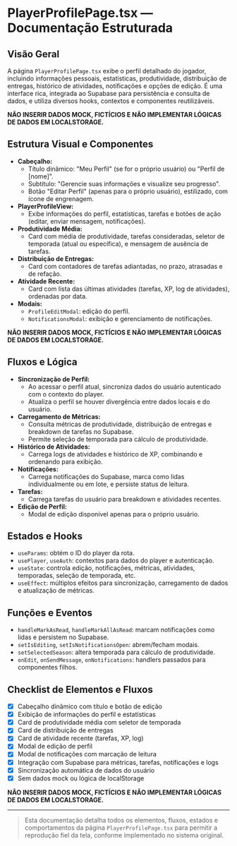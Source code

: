 # PlayerProfilePage.tsx — Documentação Estruturada

## Visão Geral
A página `PlayerProfilePage.tsx` exibe o perfil detalhado do jogador, incluindo informações pessoais, estatísticas, produtividade, distribuição de entregas, histórico de atividades, notificações e opções de edição. É uma interface rica, integrada ao Supabase para persistência e consulta de dados, e utiliza diversos hooks, contextos e componentes reutilizáveis.

**NÃO INSERIR DADOS MOCK, FICTÍCIOS E NÃO IMPLEMENTAR LÓGICAS DE DADOS EM LOCALSTORAGE.**

## Estrutura Visual e Componentes
- **Cabeçalho:**
  - Título dinâmico: "Meu Perfil" (se for o próprio usuário) ou "Perfil de [nome]".
  - Subtítulo: "Gerencie suas informações e visualize seu progresso".
  - Botão "Editar Perfil" (apenas para o próprio usuário), estilizado, com ícone de engrenagem.
- **PlayerProfileView:**
  - Exibe informações do perfil, estatísticas, tarefas e botões de ação (editar, enviar mensagem, notificações).
- **Produtividade Média:**
  - Card com média de produtividade, tarefas consideradas, seletor de temporada (atual ou específica), e mensagem de ausência de tarefas.
- **Distribuição de Entregas:**
  - Card com contadores de tarefas adiantadas, no prazo, atrasadas e de refação.
- **Atividade Recente:**
  - Card com lista das últimas atividades (tarefas, XP, log de atividades), ordenadas por data.
- **Modais:**
  - `ProfileEditModal`: edição do perfil.
  - `NotificationsModal`: exibição e gerenciamento de notificações.

**NÃO INSERIR DADOS MOCK, FICTÍCIOS E NÃO IMPLEMENTAR LÓGICAS DE DADOS EM LOCALSTORAGE.**

## Fluxos e Lógica
- **Sincronização de Perfil:**
  - Ao acessar o perfil atual, sincroniza dados do usuário autenticado com o contexto do player.
  - Atualiza o perfil se houver divergência entre dados locais e do usuário.
- **Carregamento de Métricas:**
  - Consulta métricas de produtividade, distribuição de entregas e breakdown de tarefas no Supabase.
  - Permite seleção de temporada para cálculo de produtividade.
- **Histórico de Atividades:**
  - Carrega logs de atividades e histórico de XP, combinando e ordenando para exibição.
- **Notificações:**
  - Carrega notificações do Supabase, marca como lidas individualmente ou em lote, e persiste status de leitura.
- **Tarefas:**
  - Carrega tarefas do usuário para breakdown e atividades recentes.
- **Edição de Perfil:**
  - Modal de edição disponível apenas para o próprio usuário.

## Estados e Hooks
- `useParams`: obtém o ID do player da rota.
- `usePlayer`, `useAuth`: contextos para dados do player e autenticação.
- `useState`: controla edição, notificações, métricas, atividades, temporadas, seleção de temporada, etc.
- `useEffect`: múltiplos efeitos para sincronização, carregamento de dados e atualização de métricas.

## Funções e Eventos
- `handleMarkAsRead`, `handleMarkAllAsRead`: marcam notificações como lidas e persistem no Supabase.
- `setIsEditing`, `setIsNotificationsOpen`: abrem/fecham modais.
- `setSelectedSeason`: altera temporada para cálculo de produtividade.
- `onEdit`, `onSendMessage`, `onNotifications`: handlers passados para componentes filhos.

## Checklist de Elementos e Fluxos
- [x] Cabeçalho dinâmico com título e botão de edição
- [x] Exibição de informações do perfil e estatísticas
- [x] Card de produtividade média com seletor de temporada
- [x] Card de distribuição de entregas
- [x] Card de atividade recente (tarefas, XP, log)
- [x] Modal de edição de perfil
- [x] Modal de notificações com marcação de leitura
- [x] Integração com Supabase para métricas, tarefas, notificações e logs
- [x] Sincronização automática de dados do usuário
- [x] Sem dados mock ou lógica de localStorage

**NÃO INSERIR DADOS MOCK, FICTÍCIOS E NÃO IMPLEMENTAR LÓGICAS DE DADOS EM LOCALSTORAGE.**

---

> Esta documentação detalha todos os elementos, fluxos, estados e comportamentos da página `PlayerProfilePage.tsx` para permitir a reprodução fiel da tela, conforme implementado no sistema original.
